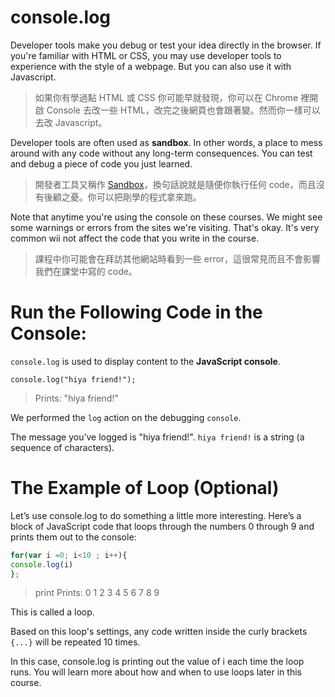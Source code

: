# console.log

Developer tools make you  debug or test your idea directly in the browser. If you're familiar with HTML or CSS, you may use developer tools to experience with the style of a webpage. But you can also use it with Javascript.

>如果你有學過點 HTML 或 CSS 你可能早就發現，你可以在 Chrome 裡開啟 Console 去改一些 HTML，改完之後網頁也會跟著變。然而你一樣可以去改 Javascript。

Developer tools are often used as **sandbox**. In other words, a place to mess around with any code without any long-term consequences. You can test and debug a piece of code you just learned.

>開發者工具又稱作 [Sandbox](https://zh.wikipedia.org/wiki/%E6%B2%99%E7%9B%92_(%E9%9B%BB%E8%85%A6%E5%AE%89%E5%85%A8))，換句話說就是隨便你執行任何 code，而且沒有後顧之憂。你可以把剛學的程式拿來跑。

Note that anytime you're using the console on these courses. We might see some warnings or errors from the sites we're visiting. That's okay. It's very common wii not affect the code that you write in the course.
> 課程中你可能會在拜訪其他網站時看到一些 error，這很常見而且不會影響我們在課堂中寫的 code。


# Run the Following Code in the Console:

`console.log` is used to display content to the **JavaScript console**.


```
console.log("hiya friend!");
```
>Prints: "hiya friend!"

We performed the `log` action on the debugging `console`.

The message you’ve logged is "hiya friend!". 
`hiya friend!` is a string (a sequence of characters).

# The Example of Loop (Optional)
Let’s use console.log to do something a little more interesting. Here’s a block of JavaScript code that loops through the numbers 0 through 9 and prints them out to the console:

```Javascript
for(var i =0; i<10 ; i++){
console.log(i)
};
```
>print
Prints:
0
1
2
3
4
5
6
7
8
9

This is called a loop.

Based on this loop's settings, any code written inside the curly brackets `{...}` will be repeated 10 times. 

In this case, console.log is printing out the value of i each time the loop runs.  You will learn more about how and when to use loops later in this course.

